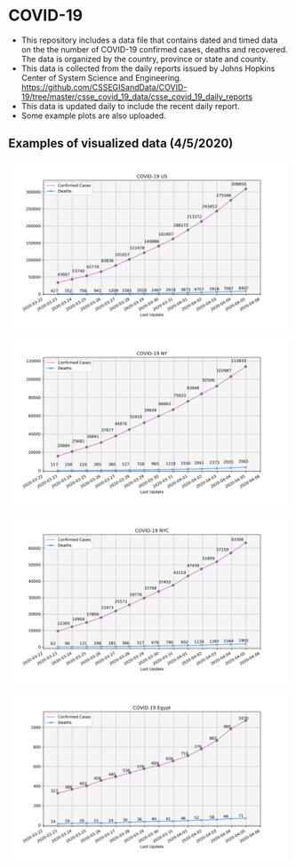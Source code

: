# COVID-19
* This repository includes a data file that contains dated and timed data on the the number of COVID-19 confirmed cases, deaths and recovered. The data is organized by the country, province or state and county.  
* This data is collected from the daily reports issued by Johns Hopkins Center of System Science and Engineering.  
https://github.com/CSSEGISandData/COVID-19/tree/master/csse_covid_19_data/csse_covid_19_daily_reports  
* This data is updated daily to include the recent daily report.  
* Some example plots are also uploaded.  

## Examples of visualized data  (4/5/2020)

![](https://github.com/iba13001/COVID-19/blob/master/COVID-19%20US.jpg)  

![](https://github.com/iba13001/COVID-19/blob/master/COVID-19%20NY.jpg)

![](https://github.com/iba13001/COVID-19/blob/master/COVID-19%20NYC.jpg)

![](https://github.com/iba13001/COVID-19/blob/master/COVID-19%20Egypt.jpg)
